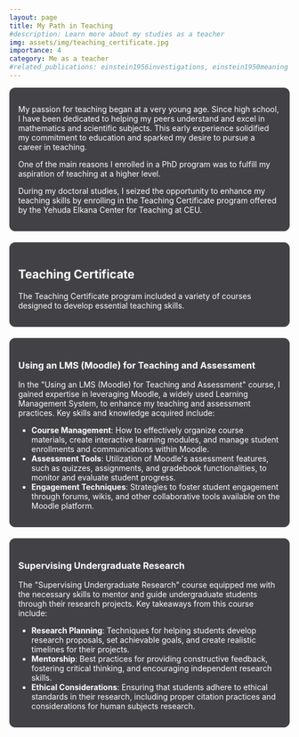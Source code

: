 ```yaml
---
layout: page
title: My Path in Teaching
#description: Learn more about my studies as a teacher
img: assets/img/teaching_certificate.jpg
importance: 4
category: Me as a teacher
#related_publications: einstein1956investigations, einstein1950meaning
---
```


<div style="background-color: #424246; border: 1px solid #424246; padding: 15px; border-radius: 10px; margin-bottom: 20px;">
  <p style="color: white;">My passion for teaching began at a very young age. Since high school, I have been dedicated to helping my peers understand and excel in mathematics and scientific subjects. This early experience solidified my commitment to education and sparked my desire to pursue a career in teaching.</p>
  <p style="color: white;">One of the main reasons I enrolled in a PhD program was to fulfill my aspiration of teaching at a higher level.</p>
  <p style="color: white;">During my doctoral studies, I seized the opportunity to enhance my teaching skills by enrolling in the Teaching Certificate program offered by the Yehuda Elkana Center for Teaching at CEU.</p>
</div>

<div style="background-color: #424246; border: 1px solid #424246; padding: 15px; border-radius: 10px; margin-bottom: 20px;">
  <h2 style="color: white;">Teaching Certificate</h2>
  <p style="color: white;">The Teaching Certificate program included a variety of courses designed to develop essential teaching skills.</p>
</div>

<div style="background-color: #424246; border: 1px solid #424246; padding: 15px; border-radius: 10px; margin-bottom: 20px;">
  <h3 style="color: white;">Using an LMS (Moodle) for Teaching and Assessment</h3>
  <p style="color: white;">In the "Using an LMS (Moodle) for Teaching and Assessment" course, I gained expertise in leveraging Moodle, a widely used Learning Management System, to enhance my teaching and assessment practices. Key skills and knowledge acquired include:</p>
  <ul style="color: white;">
    <li><strong>Course Management</strong>: How to effectively organize course materials, create interactive learning modules, and manage student enrollments and communications within Moodle.</li>
    <li><strong>Assessment Tools</strong>: Utilization of Moodle's assessment features, such as quizzes, assignments, and gradebook functionalities, to monitor and evaluate student progress.</li>
    <li><strong>Engagement Techniques</strong>: Strategies to foster student engagement through forums, wikis, and other collaborative tools available on the Moodle platform.</li>
  </ul>
</div>

<div style="background-color: #424246; border: 1px solid #424246; padding: 15px; border-radius: 10px; margin-bottom: 20px;">
  <h3 style="color: white;">Supervising Undergraduate Research</h3>
  <p style="color: white;">The "Supervising Undergraduate Research" course equipped me with the necessary skills to mentor and guide undergraduate students through their research projects. Key takeaways from this course include:</p>
  <ul style="color: white;">
    <li><strong>Research Planning</strong>: Techniques for helping students develop research proposals, set achievable goals, and create realistic timelines for their projects.</li>
    <li><strong>Mentorship</strong>: Best practices for providing constructive feedback, fostering critical thinking, and encouraging independent research skills.</li>
    <li><strong>Ethical Considerations</strong>: Ensuring that students adhere to ethical standards in their research, including proper citation practices and considerations for human subjects research.</li>
  </ul>
</div>
